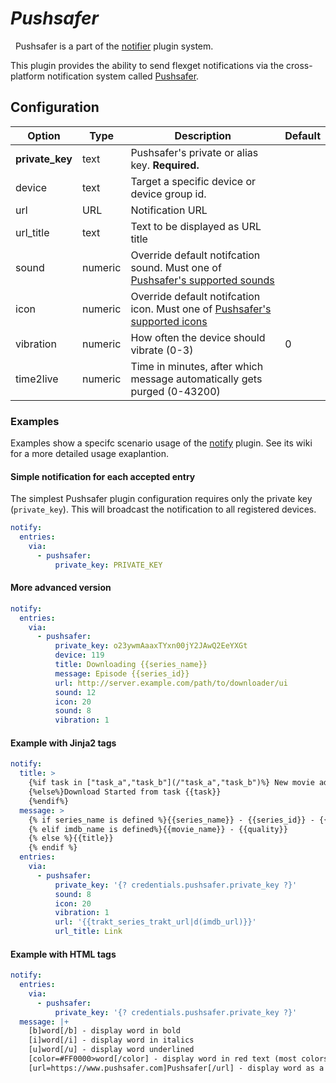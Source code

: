 # *Pushsafer*
<div class="alert alert-success" role="info">
  
  <span class="glyphicon glyphicon glyphicon-cog"></span>
  &nbsp; Pushsafer is a part of the [notifier](/Plugins/Notifiers) plugin system.
</div>



This plugin provides the ability to send flexget notifications via the cross-platform notification system called [Pushsafer](https://www.pushsafer.com/en/FlexGet).

## Configuration

| Option |Type|  Description | Default |
| --- | ---| --- |---|
| **private_key**| text| Pushsafer's private or alias key. **Required.**
|device|text|Target a specific device or device group id. |
|url|URL|Notification URL | 
|url_title|text|Text to be displayed as URL title 
|sound|numeric|Override default notifcation sound. Must one of [Pushsafer's supported sounds](https://www.pushsafer.com/en/pushapi)
|icon|numeric|Override default notifcation icon. Must one of [Pushsafer's supported icons](https://www.pushsafer.com/en/pushapi)
|vibration|numeric|How often the device should vibrate (0-3)|0
|time2live|numeric|Time in minutes, after which message automatically gets purged (0-43200)

### Examples

Examples show a specifc scenario usage of the [notify](/Plugins/notify) plugin. See its wiki for a more detailed usage exaplantion.

#### Simple notification for each accepted entry
The simplest Pushsafer plugin configuration requires only the private key (`private_key`). This will broadcast the notification to all registered devices.

```yaml
notify:
  entries:
    via:
      - pushsafer:
          private_key: PRIVATE_KEY
```

#### More advanced version
```yaml
notify:
  entries:
    via:
      - pushsafer:
          private_key: o23ywmAaaxTYxn00jY2JAwQ2EeYXGt    
          device: 119
          title: Downloading {{series_name}}
          message: Episode {{series_id}}
          url: http://server.example.com/path/to/downloader/ui
          sound: 12
          icon: 20
          sound: 8
          vibration: 1
```

#### Example with Jinja2 tags
```yaml
notify:
  title: >
    {%if task in ["task_a","task_b"](/"task_a","task_b")%} New movie added to queue
    {%else%}Download Started from task {{task}}
    {%endif%}
  message: >
    {% if series_name is defined %}{{series_name}} - {{series_id}} - {{trakt_ep_name}} - {{quality|d('')}}
    {% elif imdb_name is defined%}{{movie_name}} - {{quality}}
    {% else %}{{title}}
    {% endif %}
  entries:
    via:
      - pushsafer:
          private_key: '{? credentials.pushsafer.private_key ?}'
          sound: 8
          icon: 20
          vibration: 1
          url: '{{trakt_series_trakt_url|d(imdb_url)}}'
          url_title: Link
```
#### Example with HTML tags
```yaml
notify:
  entries:
    via:
      - pushsafer:
          private_key: '{? credentials.pushsafer.private_key ?}'
  message: |+
    [b]word[/b] - display word in bold
    [i]word[/i] - display word in italics
    [u]word[/u] - display word underlined
    [color=#FF0000>word[/color] - display word in red text (most colors and hex codes permitted)
    [url=https://www.pushsafer.com]Pushsafer[/url] - display word as a tappable link to https://www.pushsafer.com/
```
